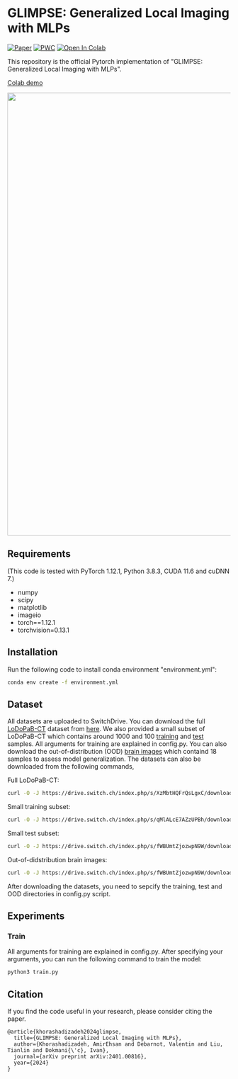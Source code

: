 # GLIMPSE: Generalized Local Imaging with MLPs

[![Paper](https://img.shields.io/badge/arxiv-report-red)](https://arxiv.org/abs/2401.00816)
[![PWC](https://img.shields.io/badge/PWC-report-blue)](https://paperswithcode.com/paper/glimpse-generalized-local-imaging-with-mlps)
[![Open In Colab](https://colab.research.google.com/assets/colab-badge.svg)](https://colab.research.google.com/drive/1f_YvD9WwKHN1NojIOC-HHGXAT4VgQHkz?usp=sharing)

This repository is the official Pytorch implementation of "GLIMPSE: Generalized Local Imaging with MLPs". 

[Colab demo](https://colab.research.google.com/drive/1f_YvD9WwKHN1NojIOC-HHGXAT4VgQHkz?usp=sharing)


<p float="center">
<img src="figures/glimpse.png" width="1000">
</p>


## Requirements
(This code is tested with PyTorch 1.12.1, Python 3.8.3, CUDA 11.6 and cuDNN 7.)
- numpy
- scipy
- matplotlib
- imageio
- torch==1.12.1
- torchvision=0.13.1

## Installation

Run the following code to install conda environment "environment.yml":
```sh
conda env create -f environment.yml
```

## Dataset
All datasets are uploaded to SwitchDrive. You can download the full [LoDoPaB-CT](https://www.nature.com/articles/s41597-021-00893-z) dataset from [here](https://drive.switch.ch/index.php/s/XzMbtHQFrQsLgxC). We also provided a small subset of LoDoPaB-CT which contains around 1000 and 100 [training](https://drive.switch.ch/index.php/s/qMlALcE7AZzUPBh) and [test](https://drive.switch.ch/index.php/s/fWBUmtZjozwpN9W) samples.
All arguments for training are explained in config.py. You can also download the out-of-distribution (OOD) [brain images](https://drive.switch.ch/index.php/s/fWBUmtZjozwpN9W) which containd 18 samples to assess model generalization. The datasets can also be downloaded from the following commands,

Full LoDoPaB-CT:
```sh
curl -O -J https://drive.switch.ch/index.php/s/XzMbtHQFrQsLgxC/download
```

Small training subset:
```sh
curl -O -J https://drive.switch.ch/index.php/s/qMlALcE7AZzUPBh/download
```

Small test subset:
```sh
curl -O -J https://drive.switch.ch/index.php/s/fWBUmtZjozwpN9W/download
```

Out-of-didstribution brain images:
```sh
curl -O -J https://drive.switch.ch/index.php/s/fWBUmtZjozwpN9W/download
```
After downloading the datasets, you need to sepcify the training, test and OOD directories in config.py script.

## Experiments
### Train
All arguments for training are explained in config.py. After specifying your arguments, you can run the following command to train the model:
```sh
python3 train.py 
```


## Citation
If you find the code useful in your research, please consider citing the paper.

```
@article{khorashadizadeh2024glimpse,
  title={GLIMPSE: Generalized Local Imaging with MLPs},
  author={Khorashadizadeh, AmirEhsan and Debarnot, Valentin and Liu, Tianlin and Dokmani{\'c}, Ivan},
  journal={arXiv preprint arXiv:2401.00816},
  year={2024}
}
```

